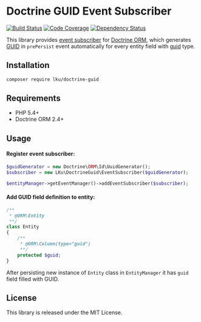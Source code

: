 # Doctrine GUID Event Subscriber

[![Build Status](https://travis-ci.org/lku/doctrine-guid.svg?branch=master)](https://travis-ci.org/lku/doctrine-guid)
[![Code Coverage](https://scrutinizer-ci.com/g/lku/doctrine-guid/badges/coverage.png?b=master)](https://scrutinizer-ci.com/g/lku/doctrine-guid/?branch=master)
[![Dependency Status](https://www.versioneye.com/php/lku:doctrine-guid/badge.svg)](https://www.versioneye.com/php/lku:doctrine-guid)

This library provides [event subscriber](http://docs.doctrine-project.org/en/latest/reference/events.html) 
for [Doctrine ORM](http://www.doctrine-project.org/projects/orm.html), which 
generates [GUID](http://en.wikipedia.org/wiki/Globally_unique_identifier) in `prePersist` event automatically for every
entity field with [guid](http://docs.doctrine-project.org/projects/doctrine-orm/en/latest/reference/basic-mapping.html#doctrine-mapping-types) type.

## Installation

```sh
composer require lku/doctrine-guid
```

## Requirements

 * PHP 5.4+
 * Doctrine ORM 2.4+

## Usage

#### Register event subscriber:
```php
$guidGenerator = new Doctrine\ORM\Id\UuidGenerator();
$subscriber = new LKu\DoctrineGuid\EventSubscriber($guidGenerator);

$entityManager->getEventManager()->addEventSubscriber($subscriber);
```
#### Add GUID field definition to entity:

```php
/**
 * @ORM\Entity
 **/
class Entity
{
    /**
     * @ORM\Column(type="guid")
     **/
    protected $guid;
}
```

After persisting new instance of `Entity` class in `EntityManager` it has `guid` field filled with GUID.

## License

 This library is released under the MIT License.
